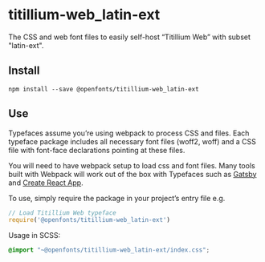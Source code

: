 
# titillium-web_latin-ext

The CSS and web font files to easily self-host “Titillium Web” with subset "latin-ext".

## Install

`npm install --save @openfonts/titillium-web_latin-ext`

## Use

Typefaces assume you’re using webpack to process CSS and files. Each typeface
package includes all necessary font files (woff2, woff) and a CSS file with
font-face declarations pointing at these files.

You will need to have webpack setup to load css and font files. Many tools built
with Webpack will work out of the box with Typefaces such as [Gatsby](https://github.com/gatsbyjs/gatsby)
and [Create React App](https://github.com/facebookincubator/create-react-app).

To use, simply require the package in your project’s entry file e.g.

```javascript
// Load Titillium Web typeface
require('@openfonts/titillium-web_latin-ext')
```

Usage in SCSS:
```scss
@import "~@openfonts/titillium-web_latin-ext/index.css";
```

